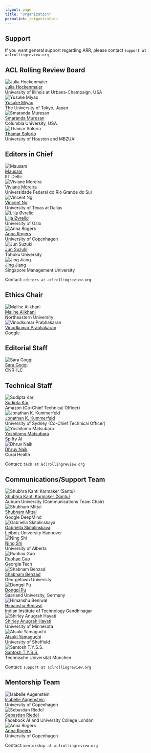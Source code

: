 ```yaml
---
layout: page
title: "Organization"
permalink: /organization
---
```


## Support

If you want general support regarding ARR, please contact `support at aclrollingreview.org`

## ACL Rolling Review Board

<div class="person">
  <img src="images/people/julia_hockenmaier.jpg" alt="Julia Hockenmaier">
  <div>
    <a href="https://cs.illinois.edu/about/people/all-faculty/juliahmr">Julia Hockenmaier</a><br>
    University of Illinois at Urbana-Champaign, USA
  </div>
</div>

<div class="person">
  <img src="images/people/placeholder.jpg" alt="Yusuke Miyao">
  <div>
    <a href="https://www.u-tokyo.ac.jp/focus/en/people/k0001_02152.html#">Yusuke Miyao</a><br>
    The University of Tokyo, Japan
  </div>
</div>

<div class="person">
  <img src="images/people/smaranda_muresan.jpg" alt="Smaranda Muresan">
  <div>
    <a href="https://www.cs.columbia.edu/~smara/">Smaranda Muresan</a><br>
    Columbia University, USA
  </div>
</div>

<div class="person">
  <img src="images/people/thamar_solorio.jpg" alt="Thamar Solorio">
  <div>
    <a href="https://mbzuai.ac.ae/study/faculty/thamar-solorio/">Thamar Solorio</a><br>
    University of Houston and MBZUAI
  </div>
</div>

## Editors in Chief

<div class="person">
  <img src="images/people/mausam.jpg" alt="Mausam">
  <div>
    <a href="https://www.cse.iitd.ac.in/~mausam/">Mausam</a><br>
    IIT Delhi
  </div>
</div>

<div class="person">
  <img src="images/people/viviane_moreira.jpg" alt="Viviane Moreira">
  <div>
    <a href="https://www.inf.ufrgs.br/~viviane/">Viviane Moreira</a><br>
    Universidade Federal do Rio Grande do Sul
  </div>
</div>

<div class="person">
  <img src="images/people/placeholder.jpg" alt="Vincent Ng">
  <div>
    <a href="https://www.hlt.utdallas.edu/~vince">Vincent Ng</a><br>
    University of Texas at Dallas
  </div>
</div>

<div class="person">
  <img src="images/people/vlilja_ovrelid.jpg" alt="Lilja Øvrelid">
  <div>
    <a href="https://www.mn.uio.no/ifi/english/people/aca/liljao/index.html">Lilja Øvrelid</a><br>
    University of Oslo
  </div>
</div>

<div class="person">
  <img src="images/people/anna_rogers.jpg" alt="Anna Rogers">
  <div>
    <a href="https://annargrs.github.io/">Anna Rogers</a><br>
    University of Copenhagen
  </div>
</div>

<div class="person">
  <img src="images/people/placeholder.jpg" alt="Jun Suzuki">
  <div>
    <a href="https://www.fai.cds.tohoku.ac.jp/members/js/">Jun Suzuki</a><br>
    Tohoku University
  </div>
</div>

<div class="person">
  <img src="images/people/jing_jiang.jpg" alt="Jing Jiang">
  <div>
    <a href="https://faculty.smu.edu.sg/profile/jing-jiang-636">Jing Jiang</a><br>
    Singapore Management University
  </div>
</div>

Contact: `editors at aclrollingreview.org`

## Ethics Chair

<div class="person">
  <img src="images/people/malihe_alikhani.jpg" alt="Malihe Alikhani">
  <div>
    <a href="https://www.malihealikhani.com/">Malihe Alikhani</a><br>
    Northeastern University
  </div>
</div>

<div class="person">
  <img src="images/people/vinodkumar_prabhakaran.jpg" alt="Vinodkumar Prabhakaran">
  <div>
    <a href="https://research.google/people/vinodkumar-prabhakaran/">Vinodkumar Prabhakaran</a><br>
    Google
  </div>
</div>

## Editorial Staff

<div class="person">
  <img src="images/people/goggi_sara.jpg" alt="Sara Goggi">
  <div>
    <a href="https://www.ilc.cnr.it/en/people/sara-goggi/">Sara Goggi</a><br>
    CNR-ILC
  </div>
</div>

## Technical Staff

<div class="person">
  <img src="images/people/sudipta_kar.jpg" alt="Sudipta Kar">
  <div>
    <a href="https://sudiptakar.info/">Sudipta Kar</a><br>
    Amazon (Co-Chief Technical Officer)
  </div>
</div>

<div class="person">
  <img src="images/people/jonathan_kummerfeld.jpg" alt="Jonathan K. Kummerfeld">
  <div>
    <a href="https://jkk.name/">Jonathan K. Kummerfeld</a><br>
    University of Sydney (Co-Chief Technical Officer)
  </div>
</div>

<div class="person">
  <img src="images/people/yoshitomo_matsubara.jpg" alt="Yoshitomo Matsubara">
  <div>
    <a href="https://yoshitomo-matsubara.net/">Yoshitomo Matsubara</a><br>
    Spiffy AI
  </div>
</div>

<div class="person">
  <img src="dhruv_naik.jpg" alt="Dhruv Naik">
  <div>
    <a href="https://www.linkedin.com/in/dhruvrnaik/">Dhruv Naik</a><br>
    Curai Health
  </div>
</div>

Contact: `tech at aclrollingreview.org`

## Communications/Support Team

<div class="person">
  <img src="images/people/shubhra_kanti.jpg" alt="Shubhra Kanti Karmaker (Santu)">
  <div>
    <a href="https://karmake2.github.io/">Shubhra Kanti Karmaker (Santu)</a><br>
    Auburn University (Communications Team Chair)
  </div>
</div>

<div class="person">
  <img src="images/people/shubham_mittal.jpg" alt="Shubham Mittal">
  <div>
    <a href="https://sm354.github.io/">Shubham Mittal</a><br>
    Google DeepMind
  </div>
</div>

<div class="person">
  <img src="images/people/gabriella_skitalinskaya.jpg" alt="Gabriella Skitalinskaya">
  <div>
    <a href="https://www.ai.uni-hannover.de/en/institut/team-luhai/gabriella-skitalinska">Gabriella Skitalinskaya</a><br>
    Leibniz University Hannover
  </div>
</div>

<div class="person">
  <img src="images/people/ning_shi.jpg" alt="Ning Shi">
  <div>
    <a href="https://sites.google.com/ualberta.ca/shining">Ning Shi</a><br>
    University of Alberta
  </div>
</div>

<div class="person">
  <img src="images/people/ruohao_guo.jpg" alt="Ruohao Guo">
  <div>
    <a href="https://ruohaog.netlify.app/">Ruohao Guo</a><br>
    Georgia Tech
  </div>
</div>

<div class="person">
  <img src="images/people/shabnam_behzad.jpg" alt="Shabnam Behzad">
  <div>
    <a href="https://shabnam-b.github.io/">Shabnam Behzad</a><br>
    Georgetown University
  </div>
</div>

<div class="person">
  <img src="images/people/dongqi_pu.jpg" alt="Dongqi Pu">
  <div>
    <a href="https://dongqi.me/">Dongqi Pu</a><br>
    Saarland University, Germany
  </div>
</div>

<div class="person">
  <img src="images/people/himanshu_beniwal.jpg" alt="Himanshu Beniwal">
  <div>
    <a href="https://himanshubeniwal.github.io/">Himanshu Beniwal</a><br>
    Indian Institute of Technology Gandhinagar
  </div>
</div>


<div class="person">
  <img src="images/people/shirley.jpg" alt="Shirley Anugrah Hayati">
  <div>
    <a href="https://www.shirley.id/">Shirley Anugrah Hayati</a><br>
    University of Minnesota
  </div>
</div>

<div class="person">
  <img src="images/people/atsuki_yamaguchi.jpg" alt="Atsuki Yamaguchi">
  <div>
    <a href="https://gucci-j.github.io/about/">Atsuki Yamaguchi</a><br>
    University of Sheffield
  </div>
</div>

<div class="person">
  <img src="images/people/placeholder.jpg" alt="Santosh T.Y.S.S.">
  <div>
    <a href="/organization">Santosh T.Y.S.S.</a><br>
    Technische Universität München
  </div>
</div>

Contact: `support at aclrollingreview.org`

## Mentorship Team

<div class="person">
  <img src="images/people/isabelle_augenstein.jpg" alt="Isabelle Augenstein">
  <div>
    <a href="https://isabelleaugenstein.github.io/">Isabelle Augenstein</a><br>
    University of Copenhagen
  </div>
</div>

<div class="person">
  <img src="images/people/placeholder.jpg" alt="Sebastian Riedel">
  <div>
    <a href="https://www.riedelcastro.org/">Sebastian Riedel</a><br>
    Facebook AI and University College London
  </div>
</div>

<div class="person">
  <img src="images/people/anna_rogers.jpg" alt="Anna Rogers">
  <div>
    <a href="https://annargrs.github.io/">Anna Rogers</a><br>
    University of Copenhagen
  </div>
</div>

Contact: `mentorship at aclrollingreview.org`